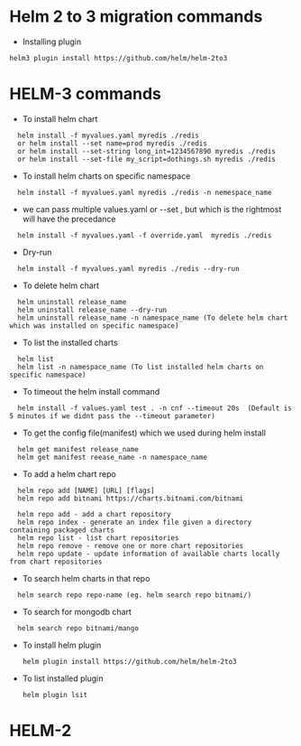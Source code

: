 # Helm 2 to 3 migration commands
* Installing plugin
``` 
helm3 plugin install https://github.com/helm/helm-2to3
```

# HELM-3 commands
* To install helm chart
```
  helm install -f myvalues.yaml myredis ./redis
  or helm install --set name=prod myredis ./redis
  or helm install --set-string long_int=1234567890 myredis ./redis
  or helm install --set-file my_script=dothings.sh myredis ./redis
```
* To install helm charts on specific namespace
```  
  helm install -f myvalues.yaml myredis ./redis -n nemespace_name
```
*  we can pass multiple values.yaml or --set , but which is the rightmost will have the precedance
```  
  helm install -f myvalues.yaml -f override.yaml  myredis ./redis
```
* Dry-run
```  
  helm install -f myvalues.yaml myredis ./redis --dry-run
```
* To delete helm chart
```
  helm uninstall release_name
  helm uninstall release_name --dry-run
  helm uninstall release_name -n namespace_name (To delete helm chart which was installed on specific namespace)
```  
* To list the installed charts
```  
  helm list
  helm list -n namespace_name (To list installed helm charts on specific namespace)
```  
* To timeout the helm install command
```
  helm install -f values.yaml test . -n cnf --timeout 20s  (Default is 5 minutes if we didnt pass the --timeout parameter)
```  
* To get the config file(manifest) which we used during helm install
```
  helm get manifest release_name
  helm get manifest reease_name -n namespace_name
```
* To add a helm chart repo
```
  helm repo add [NAME] [URL] [flags]
  helm repo add bitnami https://charts.bitnami.com/bitnami
  
  helm repo add - add a chart repository
  helm repo index - generate an index file given a directory containing packaged charts
  helm repo list - list chart repositories
  helm repo remove - remove one or more chart repositories
  helm repo update - update information of available charts locally from chart repositories
```
* To search helm charts in that repo
```
  helm search repo repo-name (eg. helm search repo bitnami/)
```  
* To search for mongodb chart 
```  
  helm search repo bitnami/mango
```  
* To install helm plugin
  ```
  helm plugin install https://github.com/helm/helm-2to3
  ```
* To list installed plugin
  ```
  helm plugin lsit
  ```
# HELM-2
